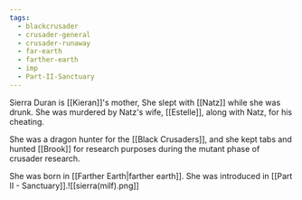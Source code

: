 ```yaml
---
tags:
  - blackcrusader
  - crusader-general
  - crusader-runaway
  - far-earth
  - farther-earth
  - imp
  - Part-II-Sanctuary
---
```

Sierra Duran is [[Kieran]]'s mother, She slept with [[Natz]] while she was drunk.
She was murdered by Natz's wife, [[Estelle]], along with Natz, for his cheating.

She was a dragon hunter for the [[Black Crusaders]], and she kept tabs and hunted [[Brook]] for research purposes during the mutant phase of crusader research.

She was born in [[Farther Earth|farther earth]]. She was introduced in [[Part II - Sanctuary]].![[sierra(milf).png]]